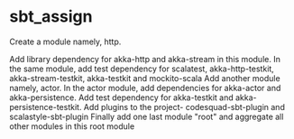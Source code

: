 # sbt_assign

Create a module namely, http.

Add library dependency for akka-http and akka-stream in this module.
In the same module, add test dependency for scalatest, akka-http-testkit, akka-stream-testkit, akka-testkit and mockito-scala
Add another module namely, actor.
In the actor module, add dependencies for akka-actor and akka-persistence.
Add test dependency for akka-testkit and akka-persistence-testkit.
Add plugins to the project- codesquad-sbt-plugin and scalastyle-sbt-plugin
Finally add one last module "root" and aggregate all other modules in this root module
